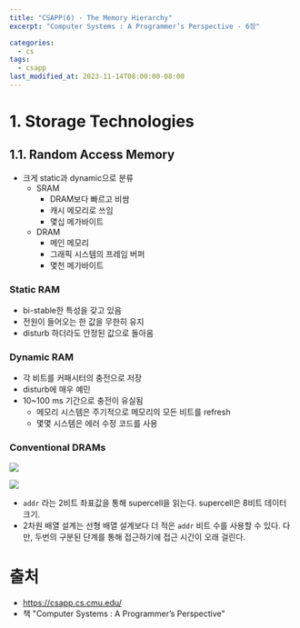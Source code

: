 ```yaml
---
title: "CSAPP(6) - The Memory Hierarchy"
excerpt: "Computer Systems : A Programmer’s Perspective - 6장"

categories:
  - cs
tags:
  - csapp
last_modified_at: 2023-11-14T08:00:00-08:00
---
```


# 1. Storage Technologies

## 1.1. Random Access Memory
- 크게 static과 dynamic으로 분류
  - SRAM
    - DRAM보다 빠르고 비쌈
    - 캐시 메모리로 쓰임
    - 몇십 메가바이트
  - DRAM
    - 메인 메모리
    - 그래픽 시스템의 프레임 버퍼
    - 몇천 메가바이트

### Static RAM
- bi-stable한 특성을 갖고 있음
- 전원이 들어오는 한 값을 무한히 유지
- disturb 하더라도 안정된 값으로 돌아옴

### Dynamic RAM
- 각 비트를 커패시터의 충전으로 저장
- disturb에 매우 예민
- 10~100 ms 기간으로 충전이 유실됨
  - 메모리 시스템은 주기적으로 메모리의 모든 비트를 refresh
  - 몇몇 시스템은 에러 수정 코드를 사용

### Conventional DRAMs
![](https://cdn.jsdelivr.net/gh/koktlzz/ImgBed@master/20211229220341.png)

![](https://cdn.jsdelivr.net/gh/koktlzz/ImgBed@master/20211229222645.png)

- `addr` 라는 2비트 좌표값을 통해 supercell을 읽는다. supercell은 8비트 데이터 크기.
- 2차원 배열 설계는 선형 배열 설계보다 더 적은 `addr` 비트 수를 사용할 수 있다. 다만, 두번의 구분된 단계를 통해 접근하기에 접근 시간이 오래 걸린다.

# 출처
- https://csapp.cs.cmu.edu/   
- 책 "Computer Systems : A Programmer’s Perspective"
